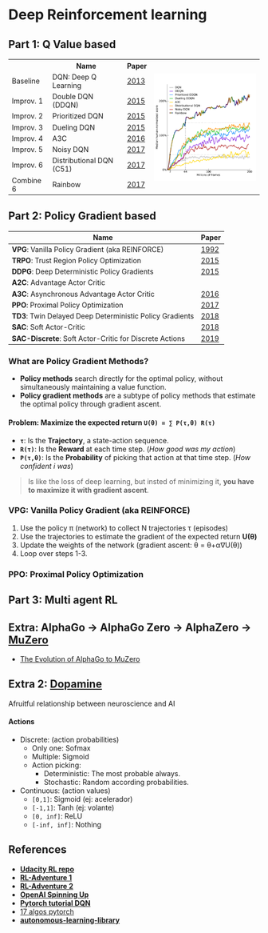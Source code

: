 # Deep Reinforcement learning


## Part 1: Q Value based

<table>
  <tr>
    <th></th>
    <th>Name</th>
    <th>Paper</th>
    <th rowspan="9"><img align="right" width="330" src="/img/rainbow.png"></th>
  </tr>
  
  <tr> <td>Baseline </td>  <td>DQN: Deep Q Learning</td>  <td><a href="https://arxiv.org/abs/1312.5602 ">2013</a></td> </tr>
  <tr> <td>Improv. 1</td>  <td>Double DQN  (DDQN)  </td>  <td><a href="https://arxiv.org/abs/1509.06461">2015</a></td> </tr>
  <tr> <td>Improv. 2</td>  <td>Prioritized DQN     </td>  <td><a href="https://arxiv.org/abs/1511.05952">2015</a></td> </tr>
  <tr> <td>Improv. 3</td>  <td>Dueling DQN         </td>  <td><a href="https://arxiv.org/abs/1511.06581">2015</a></td> </tr>
  <tr> <td>Improv. 4</td>  <td>A3C                 </td>  <td><a href="https://arxiv.org/abs/1602.01783">2016</a></td> </tr>
  <tr> <td>Improv. 5</td>  <td>Noisy DQN           </td>  <td><a href="https://arxiv.org/abs/1706.10295">2017</a></td> </tr>
  <tr> <td>Improv. 6</td><td>Distributional DQN (C51)</td><td><a href="https://arxiv.org/abs/1707.06887">2017</a></td> </tr>
  <tr> <td>Combine 6</td>  <td>Rainbow             </td>  <td><a href="https://arxiv.org/abs/1710.02298">2017</a></td> </tr>
</table>



## Part 2: Policy Gradient based

| Name                                                      | Paper                                    |
|-----------------------------------------------------------|------------------------------------------|
| **VPG**: Vanilla Policy Gradient (aka REINFORCE)          | [1992](http://www-anw.cs.umass.edu/~barto/courses/cs687/williams92simple.pdf) |
| **TRPO**: Trust Region Policy Optimization                | [2015](https://arxiv.org/abs/1502.05477) |
| **DDPG**: Deep Deterministic Policy Gradients             | [2015](https://arxiv.org/abs/1509.02971) |
| **A2C**: Advantage Actor Critic                           |                                          |
| **A3C**: Asynchronous Advantage Actor Critic              | [2016](https://arxiv.org/abs/1602.01783) |
| **PPO**: Proximal Policy Optimization                     | [2017](https://arxiv.org/abs/1707.06347) |
| **TD3**: Twin Delayed Deep Deterministic Policy Gradients | [2018](https://arxiv.org/abs/1802.09477) |
| **SAC**: Soft Actor-Critic                                | [2018](https://arxiv.org/abs/1812.05905) |
| **SAC-Discrete**: Soft Actor-Critic for Discrete Actions  | [2019](https://arxiv.org/abs/1910.07207) |

### What are Policy Gradient Methods?
- **Policy methods** search directly for the optimal policy, without simultaneously maintaining a value function.
- **Policy gradient methods** are a subtype of policy methods that estimate the optimal policy through gradient ascent.

#### Problem: Maximize the expected return `U(θ) = ∑ P(τ,θ) R(τ)`
- **`τ`**: Is the **Trajectory**, a state-action sequence.
- **`R(τ)`**: Is the **Reward** at each time step. (*How good was my action*)
- **`P(τ,θ)`**: Is the **Probability** of picking that action at that time step. (*How confident i was*)
> Is like the loss of deep learning, but insted of minimizing it, **you have to maximize it with gradient ascent**.

### VPG: Vanilla Policy Gradient (aka REINFORCE)
1. Use the policy π (network) to collect N trajectories τ (episodes)
2. Use the trajectories to estimate the gradient of the expected return **U(θ)**
3. Update the weights of the network (gradient ascent: θ = θ+α∇U(θ))
4. Loop over steps 1-3.

### PPO: Proximal Policy Optimization 





## Part 3: Multi agent RL


## Extra: AlphaGo → AlphaGo Zero → AlphaZero → [MuZero](https://arxiv.org/abs/1911.08265)
- [The Evolution of AlphaGo to MuZero](https://towardsdatascience.com/the-evolution-of-alphago-to-muzero-c2c37306bf9)

## Extra 2: [Dopamine](https://deepmind.com/blog/article/Dopamine-and-temporal-difference-learning-A-fruitful-relationship-between-neuroscience-and-AI)
Afruitful relationship between neuroscience and AI


#### Actions
- Discrete: (action probabilities)
  - Only one: Sofmax
  - Multiple: Sigmoid
  - Action picking:
    - Deterministic: The most probable always.
    - Stochastic: Random according probabilities.
- Continuous: (action values)
  - `[0,1]`: Sigmoid (ej: acelerador)
  - `[-1,1]`: Tanh (ej: volante)
  - `[0, inf]`: ReLU
  - `[-inf, inf]`: Nothing
  
## References

- [**Udacity RL repo**](https://github.com/udacity/deep-reinforcement-learning/tree/master/dqn/solution)
- [**RL-Adventure 1**](https://github.com/higgsfield/RL-Adventure)
- [**RL-Adventure 2**](https://github.com/higgsfield/RL-Adventure-2)
- [**OpenAI Spinning Up**](https://spinningup.openai.com)
- [**Pytorch tutorial DQN**](https://pytorch.org/tutorials/intermediate/reinforcement_q_learning.html)
- [17 algos pytorch](https://github.com/p-christ/Deep-Reinforcement-Learning-Algorithms-with-PyTorch)
- [**autonomous-learning-library**](https://www.reddit.com/r/MachineLearning/comments/ergxuz/p_the_autonomous_learning_library_a_pytorch)
